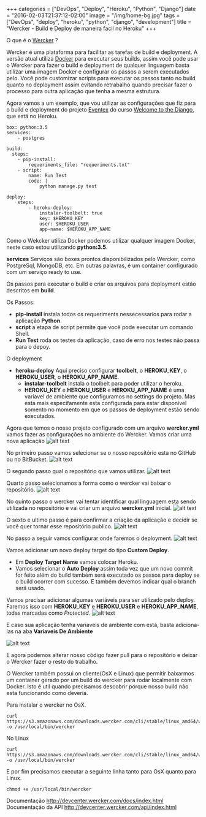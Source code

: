 +++
categories = ["DevOps", "Deploy", "Heroku", "Python", "Django"]
date = "2016-02-03T21:37:12-02:00"
image = "/img/home-bg.jpg"
tags = ["DevOps", "deploy", "heroku", "python", "django", "development"]
title = "Wercker - Build e Deploy de maneira facil no Heroku"
+++

O que é o [Wercker](http://wercker.com) ?

Wercker é uma plataforma para facilitar as tarefas de build e deployment. A versão atual utiliza [Docker](http://docker.com) para executar seus builds, assim você pode usar o Wercker para fazer o build e deployment de qualquer linguagem basta utilizar uma imagem Docker e configurar os passos a serem executados pelo. Você pode customizar scripts para executar os passos tanto no build quanto no deployment assim evitando retrabalho quando precisar fazer o processo para outra aplicação que tenha a mesma estrutura.


Agora vamos a um exemplo, que vou utilizar as configurações que fiz para o build e deployment do projeto [Eventex](http://eventex-felipefrizzo.herokuapp.com/) do curso [Welcome to the Django](http://welcometothedjango.com.br/), que está no Heroku.

```
box: python:3.5
services:
    - postgres

build:
  steps:
    - pip-install:
        requeriments_file: "requeriments.txt"
    - script:
        name: Run Test
        code: |
            python manage.py test

deploy:
    steps:
        - heroku-deploy:
            instalar-toolbelt: true
            key: $HEROKU_KEY
            user: $HEROKU_USER
            app-name: $HEROKU_APP_NAME

```

Como o Wekcker utiliza Docker podemos utilizar qualquer imagem Docker, neste caso estou utilizando **python:3.5**.

**services** Serviços são boxes prontos disponibilizados pelo Wercker, como PostgreSql, MongoDB, etc. Em outras palavras, é um container configurado com um serviço ready to use.

Os passos para executar o build e criar os arquivos para deployment estão descritos em **build**.

Os Passos:

* **pip-install** instala todos os requeriments nessecessarios para rodar a aplicação **Python**.
* **script** a etapa de script permite que você pode executar um comando Shell.
* **Run Test** roda os testes da aplicação, caso de erro nos testes não passa para o depoy.

O deployment

* **heroku-deploy** Aqui preciso configurar **toolbelt**, o **HEROKU_KEY**, o **HEROKU_USER**, o **HEROKU_APP_NAME**.
  * **instalar-toolbelt** instala o toolbelt para poder utilizar o heroku.
  * **HEROKU_KEY** e **HEROKU_USER** e **HEROKU_APP_NAME** é uma variavel de ambiente que configuramos no settings do projeto. Mas esta mais especifamente esta configurada para estar disponível somento no momento em que os passos de deployment estão sendo executados.

Agora que temos o nosso projeto configurado com um arquivo **wercker.yml** vamos fazer as configurações no ambiente do Wercker.
Vamos criar uma nova aplicação
![alt text](/imgs/post/wercker/wercker.png)

No primeiro passo vamos selecionar se o nosso repositório esta no GitHub ou no BitBucket.
![alt text](/imgs/post/wercker/Wercker-1.png)

O segundo passo qual o repositório que vamos utilizar.
![alt text](/imgs/post/wercker/Wercker-2.png)

Quarto passo selecionamos a forma como o wercker vai baixar o repositório.
![alt text](/imgs/post/wercker/Wercker-3.png)

No quinto passo o wercker vai tentar identificar qual linguagem esta sendo utilizada no repositório e vai criar um arquivo **wercker.yml** inicial.
![alt text](/imgs/post/wercker/Wercker-4.png)

O sexto e ultimo passo é para confirmar a criação da aplicação e decidir se você quer tornar esse repositório publico.
![alt text](/imgs/post/wercker/Wercker-5.png)

No passo a seguir vamos configurar onde faremos o deployment.
![alt text](/imgs/post/wercker/Wercker-deploy.png)

Vamos adicionar um novo deploy target do tipo **Custom Deploy**.
* Em **Deploy Target Name** vamos colocar Heroku.
* Vamos selecionar o **Auto Deploy** assim toda vez que um novo commit for feito além do build também será executado os passos para deploy se o build ocorrer com sucesso. E também devemos indicar qual o branch será usado.

Vamos precisar adicionar algumas variáveis para ser utilizado pelo deploy. Faremos isso com **HEROKU_KEY** e **HEROKU_USER** e **HEROKU_APP_NAME**, todas marcadas como *Protected*.
![alt text](/imgs/post/wercker/Wercker-deploy-1.png)


E caso sua aplicação tenha variaveis de ambiente com está, basta adiciona-las na aba **Variaveis De Ambiente**

![alt text](/imgs/post/wercker/Wercker-Environment-variable.png)

E agora podemos alterar nosso código fazer pull para o repositório e deixar o Wercker fazer o resto do trabalho.

O Wercker também possui on cliente(OsX e Linux) que permitir baixarmos um container gerado por um build do wercker para rodar localmente com Docker. Isto é util quando precisamos descobrir porque nosso build não esta funcionando como deveria.

Para instalar o wercker no OsX.
```
curl https://s3.amazonaws.com/downloads.wercker.com/cli/stable/linux_amd64/wercker -o /usr/local/bin/wercker
```

No Linux
```
curl https://s3.amazonaws.com/downloads.wercker.com/cli/stable/linux_amd64/wercker -o /usr/local/bin/wercker
```

E por fim precisamos executar a seguinte linha tanto para OsX quanto para Linux.
```
chmod +x /usr/local/bin/wercker
```

Documentação http://devcenter.wercker.com/docs/index.html
Documentação da API http://devcenter.wercker.com/api/index.html
